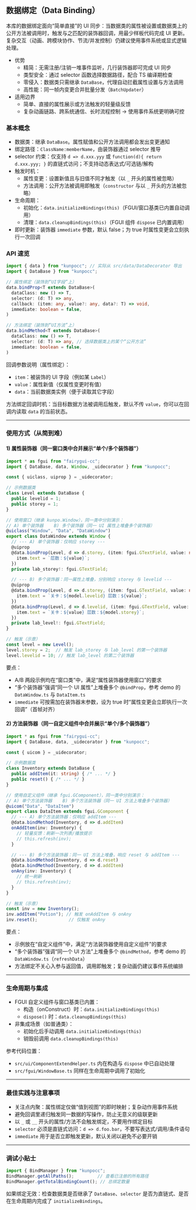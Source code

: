 ## 数据绑定（Data Binding）

本库的数据绑定面向“简单直接”的 UI 同步：当数据类的属性被设置或数据类上的公开方法被调用时，触发与之匹配的装饰器回调，用最少样板代码完成 UI 更新。复杂交互（动画、跨模块协作、节流/并发控制）仍建议使用事件系统或显式逻辑处理。

- 优势
  - 精简：无需注册/注销一堆事件监听，几行装饰器即可完成 UI 同步
  - 类型安全：通过 selector 函数选择数据路径，配合 TS 编译期检查
  - 零侵入：数据类只需继承 `DataBase`，代理自动拦截属性设置与方法调用
  - 高性能：同一帧内变更合并批量分发（`BatchUpdater`）
- 适用边界
  - 简单、直接的属性展示或方法触发的轻量级反馈
  - 复杂动画链路、跨系统通信、长时流程控制 → 使用事件系统更明确可控

### 基本概念

- 数据类：继承 `DataBase`。属性赋值和公开方法调用都会发出变更通知
- 绑定路径：`ClassName:memberName`，由装饰器通过 selector 推导
- selector 约束：仅支持 `d => d.xxx.yyy` 或 `function(d){ return d.xxx.yyy; }` 的直链式访问；不支持动态表达式/可选链/解构
- 触发时机：
  - 属性变更：设置新值且与旧值不同才触发（以 `_` 开头的属性被忽略）
  - 方法调用：公开方法被调用即触发（`constructor` 与以 `_` 开头的方法被忽略）
- 生命周期：
  - 初始化：`data.initializeBindings(this)`（FGUI/窗口基类已内置自动调用）
  - 清理：`data.cleanupBindings(this)`（FGUI 组件 `dispose` 已内置调用）
- 即时更新：装饰器 `immediate` 参数，默认 false；为 true 时属性变更会立刻执行一次回调

### API 速览

```ts
import { data } from "kunpocc"; // 实际从 src/data/DataDecorator 导出
import { DataBase } from "kunpocc";

// 属性绑定（装饰到“UI字段”上）
data.bindProp<T extends DataBase>(
  dataClass: new () => T,
  selector: (d: T) => any,
  callback: (item: any, value?: any, data?: T) => void,
  immediate: boolean = false,
)

// 方法绑定（装饰到“UI方法”上）
data.bindMethod<T extends DataBase>(
  dataClass: new () => T,
  selector: (d: T) => any, // 选择数据类上的某个“公开方法”
  immediate: boolean = false,
)
```

回调参数说明（属性绑定）：
- `item`：被装饰的 UI 字段（例如某 `Label`）
- `value`：属性新值（仅属性变更时有值）
- `data`：当前数据类实例（便于读取其它字段）

方法绑定回调时机：当目标数据方法被调用后触发，默认不传 `value`，你可以在回调内读取 `data` 的当前状态。

---

### 使用方式（从简到难）

#### 1) 属性装饰器（同一窗口类中合并展示“单个/多个装饰器”）

```ts
import * as fgui from "fairygui-cc";
import { DataBase, data, Window, _uidecorator } from "kunpocc";

const { uiclass, uiprop } = _uidecorator;

// 示例数据类
class Level extends DataBase {
  public levelid = 1;
  public storey = 1;
}

// 使用窗口（继承 kunpo.Window），同一类中分别演示：
// A) 单个装饰器    B) 多个装饰器（同一 UI 属性上堆叠多个装饰器）
@uiclass("Window", "Data", "DataWindow")
export class DataWindow extends Window {
  // --- A) 单个装饰器：仅响应 storey ---
  @uiprop
  @data.bindProp(Level, d => d.storey, (item: fgui.GTextField, value: number) => {
    item.text = `层数：${value}`;
  })
  private lab_storey!: fgui.GTextField;

  // --- B) 多个装饰器：同一属性上堆叠，分别响应 storey 与 levelid ---
  @uiprop
  @data.bindProp(Level, d => d.storey, (item: fgui.GTextField, value: number, model: Level) => {
    item.text = `关卡：${model.levelid} 层数：${value}`;
  })
  @data.bindProp(Level, d => d.levelid, (item: fgui.GTextField, value: number, model: Level) => {
    item.text = `关卡：${value} 层数：${model.storey}`;
  })
  private lab_level!: fgui.GTextField;
}

// 触发（示意）
const level = new Level();
level.storey = 2;  // 触发 lab_storey 与 lab_level 的第一个装饰器
level.levelid = 10; // 触发 lab_level 的第二个装饰器
```

要点：
- A/B 两段示例均在“窗口类”中，满足“属性装饰器使用窗口”的要求
- “多个装饰器”强调“同一个 UI 属性”上堆叠多个 `@bindProp`，参考 demo 的 `DataWindow.ts` 与 `DataItem.ts`
- `immediate` 可按需加在装饰器末参数，设为 true 时“属性变更会立即执行一次回调”（首帧对齐）

#### 2) 方法装饰器（同一自定义组件中合并展示“单个/多个装饰器”）

```ts
import * as fgui from "fairygui-cc";
import { DataBase, data, _uidecorator } from "kunpocc";

const { uicom } = _uidecorator;

// 示例数据类
class Inventory extends DataBase {
  public addItem(it: string) { /* ... */ }
  public reset() { /* ... */ }
}

// 使用自定义组件（继承 fgui.GComponent），同一类中分别演示：
// A) 单个方法装饰器    B) 多个方法装饰器（同一 UI 方法上堆叠多个装饰器）
@uicom("Data", "DataItem")
export class DataItem extends fgui.GComponent {
  // --- A) 单个方法装饰器：仅响应 addItem ---
  @data.bindMethod(Inventory, d => d.addItem)
  onAddItem(inv: Inventory) {
    // 轻量反馈：刷新一次列表/播放提示
    // this.refresh(inv);
  }

  // --- B) 多个方法装饰器：同一 UI 方法上堆叠，响应 reset 与 addItem ---
  @data.bindMethod(Inventory, d => d.reset)
  @data.bindMethod(Inventory, d => d.addItem)
  onAny(inv: Inventory) {
    // 统一刷新
    // this.refresh(inv);
  }
}

// 触发（示意）
const inv = new Inventory();
inv.addItem("Potion"); // 触发 onAddItem 与 onAny
inv.reset();            // 仅触发 onAny
```

要点：
- 示例放在“自定义组件”中，满足“方法装饰器使用自定义组件”的要求
- “多个装饰器”强调“同一个 UI 方法”上堆叠多个 `@bindMethod`，参考 demo 的 `DataWindow.ts`（`refreshData`）
- 方法绑定不关心入参与返回值，调用即触发；复杂动画仍建议事件系统编排

---

### 生命周期与集成

- FGUI 自定义组件与窗口基类已内置：
  - 构造（onConstruct）时：`data.initializeBindings(this)`
  - `dispose()` 时：`data.cleanupBindings(this)`
- 非集成场景（如普通类）：
  - 初始化后手动调用 `data.initializeBindings(this)`
  - 销毁前调用 `data.cleanupBindings(this)`

参考代码位置：
- `src/ui/ComponentExtendHelper.ts` 内在构造与 `dispose` 中已自动处理
- `src/fgui/WindowBase.ts` 同样在生命周期中调用了初始化

---

### 最佳实践与注意事项

- 关注点内聚：属性绑定仅做“值到视图”的即时映射；复杂动作用事件系统
- 避免回调里递归触发同一数据的写操作，防止无意义的级联更新
- 以 `_` 或 `__` 开头的属性/方法不会触发绑定，不要用作绑定目标
- `selector` 必须是直链式访问：`d => d.foo.bar`，不要写表达式/调用/条件语句
- `immediate` 用于是否立即触发更新，默认关闭以避免不必要开销

---

### 调试小贴士

```ts
import { BindManager } from "kunpocc";
BindManager.getAllPaths();         // 查看已注册的所有路径
BindManager.getTotalBindingCount(); // 总绑定数量
```

如果绑定无效：检查数据类是否继承了 `DataBase`、`selector` 是否为直链式、是否在生命周期内完成了 `initializeBindings`。

